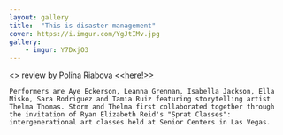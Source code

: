 ```yaml
---
layout: gallery
title:  "This is disaster management"
cover: https://i.imgur.com/YgJtIMv.jpg
gallery:
    - imgur: Y7DxjO3
---
```


[<<Read the performance announcement here>>](https://www.dance-enthusiast.com/dance-listings/events/view/The-Exponential-Festival-THIS-IS-DISASTER-MANAGEMENT-by-stormy-budwig-2017-01-26_27) review by Polina Riabova [<<here!>>](https://www.performanceisalive.com/news/artists-in-hope-a-soft-political-dissent-by-polina-riabova)
    
    Performers are Aye Eckerson, Leanna Grennan, Isabella Jackson, Ella Misko, Sara Rodriguez and Tamia Ruiz featuring storytelling artist Thelma Thomas. Storm and Thelma first collaborated together through the invitation of Ryan Elizabeth Reid's "Sprat Classes": intergenerational art classes held at Senior Centers in Las Vegas.
